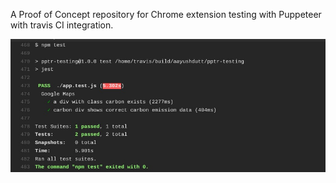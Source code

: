 A Proof of Concept repository for Chrome extension testing with Puppeteer with travis CI integration.

![](./screenshot.jpeg)